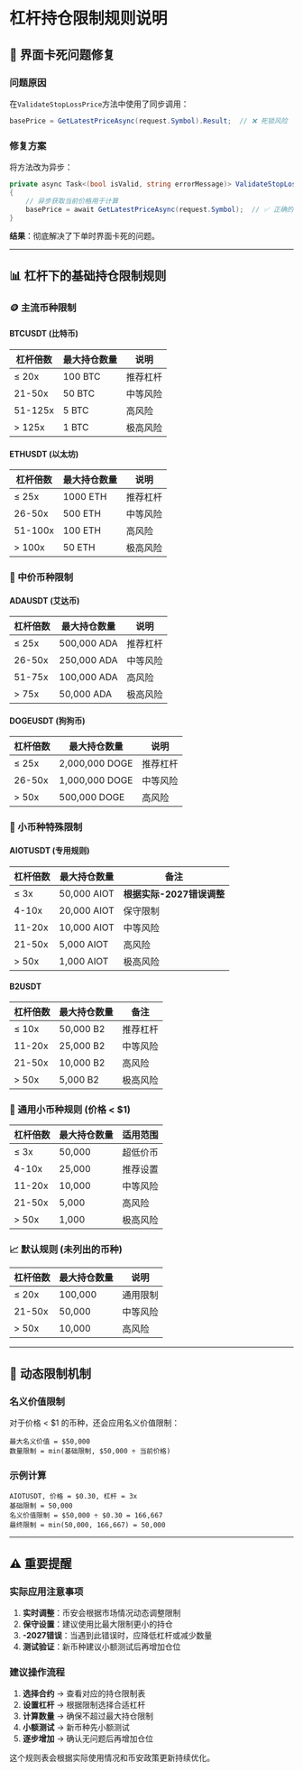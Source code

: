 # 杠杆持仓限制规则说明

## 🚨 界面卡死问题修复

### **问题原因**
在`ValidateStopLossPrice`方法中使用了同步调用：
```csharp
basePrice = GetLatestPriceAsync(request.Symbol).Result;  // ❌ 死锁风险
```

### **修复方案**
将方法改为异步：
```csharp
private async Task<(bool isValid, string errorMessage)> ValidateStopLossPriceAsync(OrderRequest request)
{
    // 异步获取当前价格用于计算
    basePrice = await GetLatestPriceAsync(request.Symbol);  // ✅ 正确的异步调用
}
```

**结果**：彻底解决了下单时界面卡死的问题。

---

## 📊 杠杆下的基础持仓限制规则

### **🪙 主流币种限制**

#### **BTCUSDT (比特币)**
| 杠杆倍数 | 最大持仓数量 | 说明 |
|---------|-------------|------|
| ≤ 20x   | 100 BTC     | 推荐杠杆 |
| 21-50x  | 50 BTC      | 中等风险 |
| 51-125x | 5 BTC       | 高风险 |
| > 125x  | 1 BTC       | 极高风险 |

#### **ETHUSDT (以太坊)**
| 杠杆倍数 | 最大持仓数量 | 说明 |
|---------|-------------|------|
| ≤ 25x   | 1000 ETH    | 推荐杠杆 |
| 26-50x  | 500 ETH     | 中等风险 |
| 51-100x | 100 ETH     | 高风险 |
| > 100x  | 50 ETH      | 极高风险 |

### **🔹 中价币种限制**

#### **ADAUSDT (艾达币)**
| 杠杆倍数 | 最大持仓数量 | 说明 |
|---------|-------------|------|
| ≤ 25x   | 500,000 ADA | 推荐杠杆 |
| 26-50x  | 250,000 ADA | 中等风险 |
| 51-75x  | 100,000 ADA | 高风险 |
| > 75x   | 50,000 ADA  | 极高风险 |

#### **DOGEUSDT (狗狗币)**
| 杠杆倍数 | 最大持仓数量 | 说明 |
|---------|-------------|------|
| ≤ 25x   | 2,000,000 DOGE | 推荐杠杆 |
| 26-50x  | 1,000,000 DOGE | 中等风险 |
| > 50x   | 500,000 DOGE   | 高风险 |

### **🔸 小币种特殊限制**

#### **AIOTUSDT (专用规则)**
| 杠杆倍数 | 最大持仓数量 | 备注 |
|---------|-------------|------|
| ≤ 3x    | 50,000 AIOT | **根据实际-2027错误调整** |
| 4-10x   | 20,000 AIOT | 保守限制 |
| 11-20x  | 10,000 AIOT | 中等风险 |
| 21-50x  | 5,000 AIOT  | 高风险 |
| > 50x   | 1,000 AIOT  | 极高风险 |

#### **B2USDT**
| 杠杆倍数 | 最大持仓数量 | 备注 |
|---------|-------------|------|
| ≤ 10x   | 50,000 B2   | 推荐杠杆 |
| 11-20x  | 25,000 B2   | 中等风险 |
| 21-50x  | 10,000 B2   | 高风险 |
| > 50x   | 5,000 B2    | 极高风险 |

### **🎯 通用小币种规则 (价格 < $1)**

| 杠杆倍数 | 最大持仓数量 | 适用范围 |
|---------|-------------|----------|
| ≤ 3x    | 50,000      | 超低价币 |
| 4-10x   | 25,000      | 推荐设置 |
| 11-20x  | 10,000      | 中等风险 |
| 21-50x  | 5,000       | 高风险 |
| > 50x   | 1,000       | 极高风险 |

### **📈 默认规则 (未列出的币种)**

| 杠杆倍数 | 最大持仓数量 | 说明 |
|---------|-------------|------|
| ≤ 20x   | 100,000     | 通用限制 |
| 21-50x  | 50,000      | 中等风险 |
| > 50x   | 10,000      | 高风险 |

---

## 🔧 动态限制机制

### **名义价值限制**
对于价格 < $1 的币种，还会应用名义价值限制：
```
最大名义价值 = $50,000
数量限制 = min(基础限制, $50,000 ÷ 当前价格)
```

### **示例计算**
```
AIOTUSDT, 价格 = $0.30, 杠杆 = 3x
基础限制 = 50,000
名义价值限制 = $50,000 ÷ $0.30 = 166,667
最终限制 = min(50,000, 166,667) = 50,000
```

---

## ⚠️ 重要提醒

### **实际应用注意事项**
1. **实时调整**：币安会根据市场情况动态调整限制
2. **保守设置**：建议使用比最大限制更小的持仓
3. **-2027错误**：当遇到此错误时，应降低杠杆或减少数量
4. **测试验证**：新币种建议小额测试后再增加仓位

### **建议操作流程**
1. **选择合约** → 查看对应的持仓限制表
2. **设置杠杆** → 根据限制选择合适杠杆
3. **计算数量** → 确保不超过最大持仓限制
4. **小额测试** → 新币种先小额测试
5. **逐步增加** → 确认无问题后再增加仓位

这个规则表会根据实际使用情况和币安政策更新持续优化。 